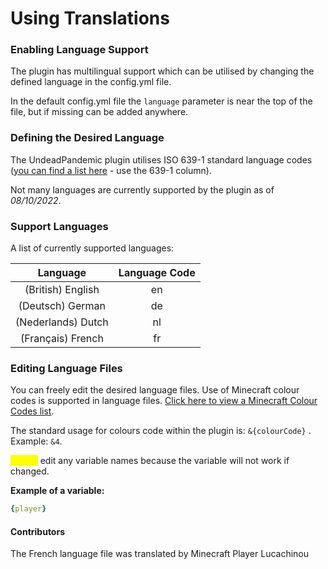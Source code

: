 # Using Translations

### Enabling Language Support

The plugin has multilingual support which can be utilised by changing the defined language in the config.yml file.

In the default config.yml file the `language` parameter is near the top of the file, but if missing can be added anywhere.

### Defining the Desired Language

The UndeadPandemic plugin utilises ISO 639-1 standard language codes ([you can find a list here](https://en.wikipedia.org/wiki/List\_of\_ISO\_639-1\_codes) - use the 639-1 column).

Not many languages are currently supported by the plugin as of _08/10/2022_.

### Support Languages

A list of currently supported languages:

|      Language      | Language Code |
| :----------------: | :-----------: |
|  (British) English |       en      |
|  (Deutsch) German  |       de      |
| (Nederlands) Dutch |       nl      |
|  (Français) French |       fr      |

### Editing Language Files

You can freely edit the desired language files. Use of Minecraft colour codes is supported in language files. [Click here to view a Minecraft Colour Codes list](https://minecraftitemids.com/color-codes).

The standard usage for colours code within the plugin is: `&{colourCode}` . Example: `&4`.

_<mark style="color:yellow;">Do not</mark>_ edit any variable names because the variable will not work if changed.

**Example of a variable:**

```yaml
{player}
```

#### Contributors

The French language file was translated by Minecraft Player Lucachinou
